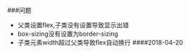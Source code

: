 ###问题
- 父类设置flex,子类没有设置导致显示出错
- box-sizing没有设置为border-sizing
- 子类元素width超过父类导致flex自动换行
####2018-04-20
